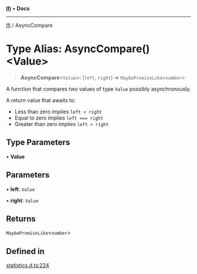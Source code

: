 [**lfi**](../readme.md) • **Docs**

***

[lfi](../globals.md) / AsyncCompare

# Type Alias: AsyncCompare()\<Value\>

> **AsyncCompare**\<`Value`\>: (`left`, `right`) => `MaybePromiseLike`\<`number`\>

A function that compares two values of type `Value` possibly asynchronously.

A return value that awaits to:
- Less than zero implies `left < right`
- Equal to zero implies `left === right`
- Greater than zero implies `left > right`

## Type Parameters

• **Value**

## Parameters

• **left**: `Value`

• **right**: `Value`

## Returns

`MaybePromiseLike`\<`number`\>

## Defined in

[statistics.d.ts:224](https://github.com/TomerAberbach/lfi/blob/95b3b82a9fc32cec65089cf86d003d7620dc44fc/src/operations/statistics.d.ts#L224)
